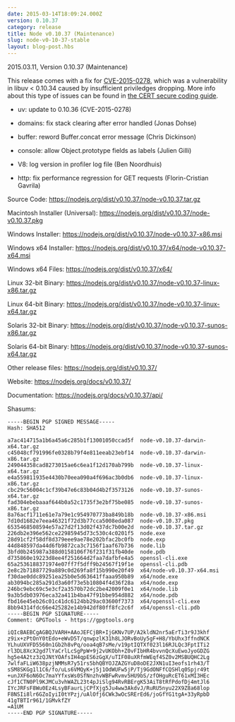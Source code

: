 ```yaml
---
date: 2015-03-14T18:09:24.000Z
version: 0.10.37
category: release
title: Node v0.10.37 (Maintenance)
slug: node-v0-10-37-stable
layout: blog-post.hbs
---
```


2015.03.11, Version 0.10.37 (Maintenance)

This release comes with a fix for [CVE-2015-0278](https://bugzilla.redhat.com/show_bug.cgi?id=1194651), which was a vulnerability in libuv < 0.10.34 caused by insufficient priviledges dropping. More info about this type of issues can be found in [the CERT secure coding guide](https://www.securecoding.cert.org/confluence/display/c/POS36-C.+Observe+correct+revocation+order+while+relinquishing+privileges).

* uv: update to 0.10.36 (CVE-2015-0278)

* domains: fix stack clearing after error handled (Jonas Dohse)

* buffer: reword Buffer.concat error message (Chris Dickinson)

* console: allow Object.prototype fields as labels (Julien Gilli)

* V8: log version in profiler log file (Ben Noordhuis)

* http: fix performance regression for GET requests (Florin-Cristian Gavrila)

Source Code: https://nodejs.org/dist/v0.10.37/node-v0.10.37.tar.gz

Macintosh Installer (Universal): https://nodejs.org/dist/v0.10.37/node-v0.10.37.pkg

Windows Installer: https://nodejs.org/dist/v0.10.37/node-v0.10.37-x86.msi

Windows x64 Installer: https://nodejs.org/dist/v0.10.37/x64/node-v0.10.37-x64.msi

Windows x64 Files: https://nodejs.org/dist/v0.10.37/x64/

Linux 32-bit Binary: https://nodejs.org/dist/v0.10.37/node-v0.10.37-linux-x86.tar.gz

Linux 64-bit Binary: https://nodejs.org/dist/v0.10.37/node-v0.10.37-linux-x64.tar.gz

Solaris 32-bit Binary: https://nodejs.org/dist/v0.10.37/node-v0.10.37-sunos-x86.tar.gz

Solaris 64-bit Binary: https://nodejs.org/dist/v0.10.37/node-v0.10.37-sunos-x64.tar.gz

Other release files: https://nodejs.org/dist/v0.10.37/

Website: https://nodejs.org/docs/v0.10.37/

Documentation: https://nodejs.org/docs/v0.10.37/api/

Shasums:

```
-----BEGIN PGP SIGNED MESSAGE-----
Hash: SHA512

a7ac414715a1b6a45a6c285b1f13001050ccad5f  node-v0.10.37-darwin-x64.tar.gz
c45048cf791996fe0328b79f4e811eeab23ebf14  node-v0.10.37-darwin-x86.tar.gz
249044358cad8273015ae6c6ea1f12d170ab799b  node-v0.10.37-linux-x64.tar.gz
e4a559811935e4430b70eea090a4f696ac3b0db6  node-v0.10.37-linux-x86.tar.gz
cbc29c56004c1cf39b47e6c83b04d4b2f3573126  node-v0.10.37-sunos-x64.tar.gz
fad304ebebaaaf644b0a52c1735f3e2bf75be085  node-v0.10.37-sunos-x86.tar.gz
8a76acf1711e61e7a79e1c954970773ba849b18b  node-v0.10.37-x86.msi
7d10d1682e7eea46321f72d3b77cca5008eda087  node-v0.10.37.pkg
6535468508594e57a27d2f13d02f437dc7b00e2d  node-v0.10.37.tar.gz
226db2e396e562ce22985945d73c530c4c0201f5  node.exe
28d91cf2f58df8d379eee9ae78e202bfac2bc0fb  node.exp
44d848597da44d6fb9872ca3c7156f1aaf67b736  node.lib
3bfd0b245987a388d0158106f76f231f31fb40de  node.pdb
d735860e19223d8ee4f251664d2faa7dafbfe4a5  openssl-cli.exe
65a2536188371974e07ff7f5dff9b24567f19f1e  openssl-cli.pdb
2e8c2b71887729a889c0d269fa8f15b990e20f49  x64/node-v0.10.37-x64.msi
f30dae0ddc89251ea25b0e5d63641ffaaa950b89  x64/node.exe
ab3094bc285a291d3a60f73e5b10804f4d36f28a  x64/node.exp
246bc9ebc69c5e3cf2a3570b72dc2be42009f0e1  x64/node.lib
9a3b5db03976eca32a411b4ba47f91bbe954d882  x64/node.pdb
fbd16e45eb26c01c41dc6124bb29ac03600f7373  x64/openssl-cli.exe
8bb94314fdc66e425282e14b942df80ff8fc2c6f  x64/openssl-cli.pdb
-----BEGIN PGP SIGNATURE-----
Comment: GPGTools - https://gpgtools.org

iQIcBAEBCgAGBQJVARH+AAoJEFCjBR+IjGKNv7UP/A2kldN2nr5aErTi3r9J3khf
z9ix+zPtOnY0tEdo+eWvD5T/qnwpzlK31h8LJORvBoUy5gF+H8/YbUhx3ffndNCK
YLhuUXVFD5560n1Gb2h8vPq/ooa4qB7sMe/v19ptIQTXf023l16RJLQc3FptITi2
rl3DL8XcX2gd7lYaCrlLcSgPpW+9j2vUKObh+Z0vFIbHR4bvvnQcXuEwoJyoGDZG
hg5e4A2tz3zQJNtYOAfsIH4qpES6zGgX/uTIF08uXRfmWEqf4SZ0v2MSBUQHC2Lg
7wlfaFLiW638pzjNMMsR7y51rs5bhQBYOJZAZGYuD8oDE2JXN1uI3eofs1rh43/T
sSM8SKGg1l1C6/fo/uLs6VMQyK+j5j1OdWUFw5jP/Tj9GdONFfCQSHlq0Spjr49t
+unJXF6oN6Oc7maYYfxsWs0SfNnzhvWBFwRvmv5HU9bS/zfOHguRcET61xMI3HEc
cJf1CTN0Pl9KJMCu3vhWAZL23t4pJiSlg94RvRBErgK53AiT8tRfPdofDj4mtJl6
IYcJRFsF8Wu0Ez4LsyBFaurLjCPfXjg5Ju4ww3AkdvJ/RuRU5nyu22X9Z8a68lop
F8NSIi8lr6GZoIyiI0tYPzj/uAlOfj6CWk3wOcSRErEd6/joGfYG1tgA+33yRpbD
41gTBTIr961/1GMvkfZY
=A1UM
-----END PGP SIGNATURE-----
```
